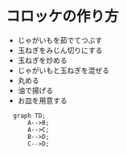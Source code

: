 # コロッケの作り方

 * じゃがいもを茹でてつぶす
 * 玉ねぎをみじん切りにする
 * 玉ねぎを炒める
 * じゃがいもと玉ねぎを混ぜる
 * 丸める
 * 油で揚げる
 * お皿を用意する

```mermaid
  graph TD;
      A-->B;
      A-->C;
      B-->D;
      C-->D;
```
